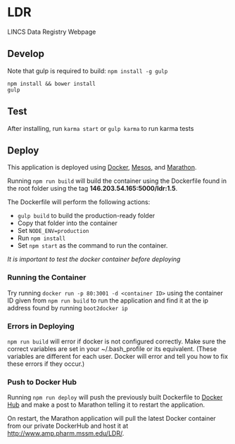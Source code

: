 # LDR #
LINCS Data Registry Webpage

## Develop ##
Note that gulp is required to build: `npm install -g gulp`
```
npm install && bower install
gulp
```

## Test ##
After installing, run `karma start` or `gulp karma` to run karma tests

## Deploy ##
This application is deployed using [Docker](https://www.docker.com/ "Docker Homepage"), [Mesos](http://mesos.apache.org/ "Mesos Homepage"), and [Marathon](https://mesosphere.github.io/marathon/ "Mesos Homepage").

Running `npm run build` will build the container using the Dockerfile found in the root folder using the tag **146.203.54.165:5000/ldr:1.5**.

The Dockerfile will perform the following actions:

- `gulp build` to build the production-ready folder
- Copy that folder into the container
- Set `NODE_ENV=production`
- Run `npm install`
- Set `npm start` as the command to run the container.

*It is important to test the docker container before deploying*

### Running the Container ###
Try running `docker run -p 80:3001 -d <container ID>` using the container ID given from `npm run build` to run the application and find it at the ip address found by running `boot2docker ip`

### Errors in Deploying ###
`npm run build` will error if docker is not configured correctly. Make sure the correct variables are set in your ~/.bash_profile or its equivalent. (These variables are different for each user. Docker will error and tell you how to fix these errors if they occur.)

### Push to Docker Hub ###
Running `npm run deploy` will push the previously built Dockerfile to [Docker Hub](https://hub.docker.com/account/signup/) and make a post to Marathon telling it to restart the application.

On restart, the Marathon application will pull the latest Docker container from our private DockerHub and host it at http://www.amp.pharm.mssm.edu/LDR/.